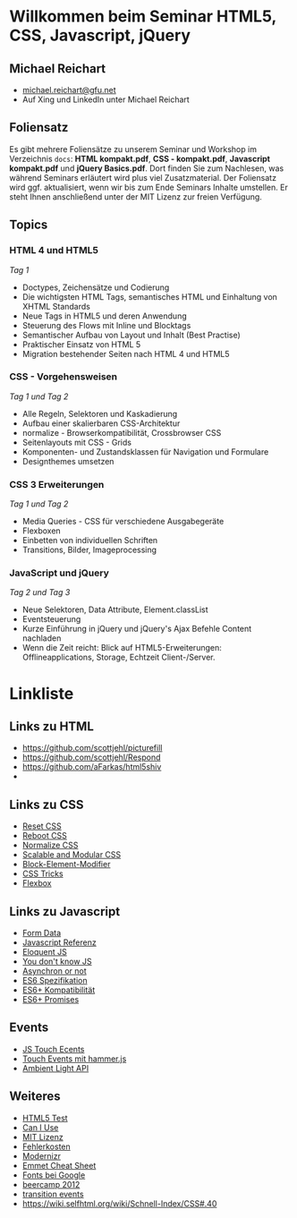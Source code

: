 # Willkommen beim Seminar HTML5, CSS, Javascript, jQuery

## Michael Reichart
- michael.reichart@gfu.net
- Auf Xing und LinkedIn unter Michael Reichart

## Foliensatz
Es gibt mehrere Foliensätze zu unserem Seminar und Workshop im Verzeichnis `docs`: **HTML kompakt.pdf**, **CSS - kompakt.pdf**, **Javascript kompakt.pdf** und **jQuery Basics.pdf**. Dort finden Sie zum Nachlesen, was während Seminars erläutert wird plus viel Zusatzmaterial. Der Foliensatz wird ggf. aktualisiert, wenn wir bis zum Ende Seminars Inhalte umstellen. Er steht Ihnen anschließend unter der MIT Lizenz zur freien Verfügung.

## Topics
### HTML 4 und HTML5
*Tag 1*
- Doctypes, Zeichensätze und Codierung
- Die wichtigsten HTML Tags, semantisches HTML und Einhaltung von XHTML Standards
- Neue Tags in HTML5 und deren Anwendung
- Steuerung des Flows mit Inline und Blocktags
- Semantischer Aufbau von Layout und Inhalt (Best Practise)
- Praktischer Einsatz von HTML 5
- Migration bestehender Seiten nach HTML 4 und HTML5
### CSS - Vorgehensweisen
*Tag 1 und Tag 2*
- Alle Regeln, Selektoren und Kaskadierung
- Aufbau einer skalierbaren CSS-Architektur
- normalize - Browserkompatibilität, Crossbrowser CSS
- Seitenlayouts mit CSS - Grids
- Komponenten- und Zustandsklassen für Navigation und Formulare
- Designthemes umsetzen
### CSS 3 Erweiterungen
*Tag 1 und Tag 2*
- Media Queries - CSS für verschiedene Ausgabegeräte
- Flexboxen
- Einbetten von individuellen Schriften
- Transitions, Bilder, Imageprocessing
### JavaScript und jQuery
*Tag 2 und Tag 3*
- Neue Selektoren, Data Attribute, Element.classList
- Eventsteuerung
- Kurze Einführung in jQuery und jQuery's Ajax Befehle Content nachladen
- Wenn die Zeit reicht: Blick auf HTML5-Erweiterungen: Offlineapplications, Storage, Echtzeit Client-/Server.

# Linkliste
## Links zu HTML
- https://github.com/scottjehl/picturefill
- https://github.com/scottjehl/Respond
- https://github.com/aFarkas/html5shiv
- 
## Links zu CSS
- [Reset CSS](https://meyerweb.com/eric/tools/css/reset/)
- [Reboot CSS](https://scotch.io/tutorials/a-look-at-bootstrap-4s-new-reset-rebootcss)
- [Normalize CSS](https://necolas.github.io/normalize.css/)
- [Scalable and Modular CSS](http://smacss.com/book/categorizing)
- [Block-Element-Modifier](http://getbem.com/introduction/)
- [CSS Tricks](https://css-tricks.com/)
- [Flexbox](https://css-tricks.com/snippets/css/a-guide-to-flexbox/)


## Links zu Javascript
- [Form Data](https://thoughtbot.com/blog/ridiculously-simple-ajax-uploads-with-formdata)
- [Javascript Referenz](https://developer.mozilla.org/de/docs/Web/JavaScript/Reference)
- [Eloquent JS](https://eloquentjavascript.net/)
- [You don't know JS](https://github.com/getify/You-Dont-Know-JS)
- [Asynchron or not](https://stackoverflow.com/questions/15141118/are-javascript-functions-asynchronous)
- [ES6 Spezifikation](https://tc39.es/ecma262/)
- [ES6+ Kompatibilität](https://kangax.github.io/compat-table/es6/)
- [ES6+ Promises](https://developer.mozilla.org/de/docs/Web/JavaScript/Guide/Using_promises)

## Events
- [JS Touch Ecents](https://developer.mozilla.org/en-US/docs/Web/API/TouchEvent/touches)
- [Touch Events mit hammer.js](https://hammerjs.github.io/)
- [Ambient Light API](https://developer.mozilla.org/en-US/docs/Web/API/Ambient_Light_Events)

## Weiteres
- [HTML5 Test](http://html5test.com/index.html)
- [Can I Use](https://caniuse.com/#search=addevent)
- [MIT Lizenz](https://opensource.org/licenses/MIT)
- [Fehlerkosten](http://thklein.com/de_DE/cost-of-defect/)
- [Modernizr](https://modernizr.com/)
- [Emmet Cheat Sheet](https://docs.emmet.io/cheat-sheet/)
- [Fonts bei Google](https://fonts.google.com/)
- [beercamp 2012](https://2012.beercamp.nclud.com/)
- [transition events](https://www.w3schools.com/jsref/event_transitionend.asp)
- https://wiki.selfhtml.org/wiki/Schnell-Index/CSS#.40